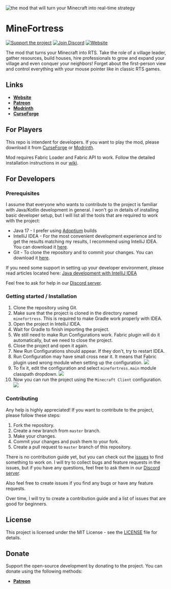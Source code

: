 ![the mod that will turn your Minecraft into real-time strategy](docs/main-banner.png)
# MineFortress
[![Support the project](https://img.shields.io/badge/PATREON-SUPPORT_THE_PROJECT-f96854?style=for-the-badge&logo=patreon&logoColor=f96854&labelColor=052d49&color=f96854)](https://www.patreon.com/minefortress)
[![Join Discord](https://img.shields.io/discord/906943962659561515?style=for-the-badge&logo=discord&label=discord&color=5865F2)](https://discord.gg/6rt7VJxPcq)
[![Website](https://img.shields.io/badge/website-minefortress-CC9966?style=for-the-badge)](https://minefortress.net/)

The mod that turns your Minecraft into RTS. Take the role of a village leader, gather resources, build houses, hire professionals to grow and expand your village and even conquer your neighbors! Forget about the first-person view and control everything with your mouse pointer like in classic RTS games.
## Links
* **[Website](https://minecraftfortress.org/)**
* **[Patreon](https://www.patreon.com/minefortress)**
* **[Modrinth](https://modrinth.com/mod/minefortress)**
* **[CurseForge](https://www.curseforge.com/minecraft/mc-mods/minefortress-rts)**
## For Players
This repo is intendent for developers. If you want to play the mod, please download it from [CurseForge](https://www.curseforge.com/minecraft/mc-mods/minefortress-rts) or [Modrinth](https://modrinth.com/mod/minefortress).

Mod requires Fabric Loader and Fabric API to work.
Follow the detailed installation instructions in our [wiki](https://wiki.minecraftfortress.org/wiki/Installation:Curseforge_Launcher).

## For Developers
### Prerequisites
I assume that everyone who wants to contribute to the project is familiar with Java/Kotlin development in general.
I won't go in details of installing basic developer setup, but I will list all the tools that are required to work with the project:
* Java 17 - I prefer using [Adoptium](https://adoptium.net/) builds 
* IntelliJ IDEA - For the most convenient development experience and to get the results matching my results, I recommend using IntelliJ IDEA. You can download it [here](https://www.jetbrains.com/idea/download/).
* Git - To clone the repository and to commit your changes. You can download it [here](https://git-scm.com/downloads).

If you need some support in setting up your developer environment, please read articles located here: [Java development with IntelliJ IDEA](https://www.jetbrains.com/help/idea/getting-started.html)

Feel free to ask for help in our [Discord server](https://discord.gg/6rt7VJxPcq).
### Getting started / Installation
1. Clone the repository using Git.
2. Make sure that the project is cloned in the directory named `minefortress`. This is required to make Gradle work properly with IDEA.
3. Open the project in IntelliJ IDEA.
4. Wait for Gradle to finish importing the project.
5. We still need to make Run Configurations work. Fabric plugin will do it automatically, but we need to close the project.
6. Close the project and open it again.
7. New Run Configurations should appear. If they don't, try to restart IDEA.
8. Run Configuration may have small cross near it. It means that Fabric plugin used wrong module when setting up the configuration.
![](docs/run-configurations-1.png)
9. To fix it, edit the configuration and select `minefortress.main` module classpath dropdown.
![](docs/run-configurations-2.png)
10. Now you can run the project using the `Minecraft Client` configuration.
![](docs/run-configurations-3.png)

### Contributing
Any help is highly appreciated! If you want to contribute to the project, please follow these steps:
1. Fork the repository.
2. Create a new branch from `master` branch.
3. Make your changes.
4. Commit your changes and push them to your fork.
5. Create a pull request to `master` branch of this repository.

There is no contribution guide yet, but you can check out the [issues](https://github.com/remmintan/minefortress/issues) to find something to work on.
I will try to collect bugs and feature requests in the issues, but if you have any questions, feel free to ask them in our [Discord server](https://discord.gg/6rt7VJxPcq).

Also feel free to create issues if you find any bugs or have any feature requests.

Over time, I will try to create a contribution guide and a list of issues that are good for beginners.

## License
This project is licensed under the MIT License - see the [LICENSE](LICENSE) file for details.

## Donate
Support the open-source development by donating to the project. You can donate using the following methods:
* **[Patreon](https://www.patreon.com/minefortress)**
